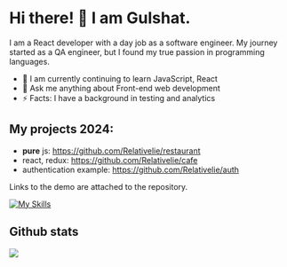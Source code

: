 # Hi there! 👋 I am Gulshat.

I am a React developer with a day job as a software engineer. My journey started as a QA engineer, but I found my true passion in programming languages. 

- 🌱 I am currently continuing to learn JavaScript, React
- 💬 Ask me anything about Front-end web development
- ⚡ Facts: I have a background in testing and analytics

## My projects 2024:
- **pure** js: https://github.com/Relativelie/restaurant
- react, redux: https://github.com/Relativelie/cafe
- authentication example: https://github.com/Relativelie/auth

Links to the demo are attached to the repository.

<!-- https://github.com/Ileriayo/markdown-badges -->
<!-- https://simpleicons.org -->
<!-- https://github.com/simple-icons/simple-icons/blob/develop/slugs.md -->
<!-- https://github.com/tandpfun/skill-icons/tree/mainhttps://github.com/tandpfun/skill-icons/tree/main-->

[![My Skills](https://skillicons.dev/icons?i=js,ts,react,html,css,sass,tailwind,redux,bootstrap,jest)](https://skillicons.dev)


## Github stats
![](https://github-readme-stats.vercel.app/api/top-langs/?username=relativelie&theme=dark&hide_border=false&include_all_commits=false&count_private=false&layout=compact)

